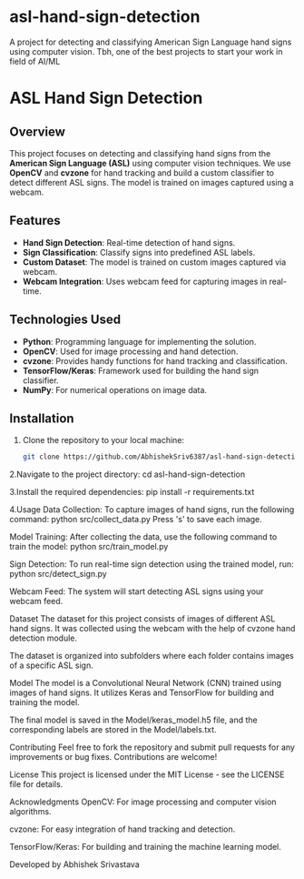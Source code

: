 # asl-hand-sign-detection
A project for detecting and classifying American Sign Language hand signs using computer vision. Tbh, one of the best projects to start your work in field of AI/ML

# ASL Hand Sign Detection

## Overview
This project focuses on detecting and classifying hand signs from the **American Sign Language (ASL)** using computer vision techniques. We use **OpenCV** and **cvzone** for hand tracking and build a custom classifier to detect different ASL signs. The model is trained on images captured using a webcam.

## Features
- **Hand Sign Detection**: Real-time detection of hand signs.
- **Sign Classification**: Classify signs into predefined ASL labels.
- **Custom Dataset**: The model is trained on custom images captured via webcam.
- **Webcam Integration**: Uses webcam feed for capturing images in real-time.

## Technologies Used
- **Python**: Programming language for implementing the solution.
- **OpenCV**: Used for image processing and hand detection.
- **cvzone**: Provides handy functions for hand tracking and classification.
- **TensorFlow/Keras**: Framework used for building the hand sign classifier.
- **NumPy**: For numerical operations on image data.


## Installation
1. Clone the repository to your local machine:
   ```bash
   git clone https://github.com/AbhishekSriv6387/asl-hand-sign-detection.git
2.Navigate to the project directory:
  cd asl-hand-sign-detection

3.Install the required dependencies:
  pip install -r requirements.txt

4.Usage
Data Collection: To capture images of hand signs, run the following command:
python src/collect_data.py
Press 's' to save each image.

Model Training: After collecting the data, use the following command to train the model:
python src/train_model.py

Sign Detection: To run real-time sign detection using the trained model, run:
python src/detect_sign.py

Webcam Feed: The system will start detecting ASL signs using your webcam feed.

Dataset
The dataset for this project consists of images of different ASL hand signs. It was collected using the webcam with the help of cvzone hand detection module.

The dataset is organized into subfolders where each folder contains images of a specific ASL sign.

Model
The model is a Convolutional Neural Network (CNN) trained using images of hand signs. It utilizes Keras and TensorFlow for building and training the model.

The final model is saved in the Model/keras_model.h5 file, and the corresponding labels are stored in the Model/labels.txt.

Contributing
Feel free to fork the repository and submit pull requests for any improvements or bug fixes. Contributions are welcome!

License
This project is licensed under the MIT License - see the LICENSE file for details.

Acknowledgments
OpenCV: For image processing and computer vision algorithms.

cvzone: For easy integration of hand tracking and detection.

TensorFlow/Keras: For building and training the machine learning model.

Developed by Abhishek Srivastava







